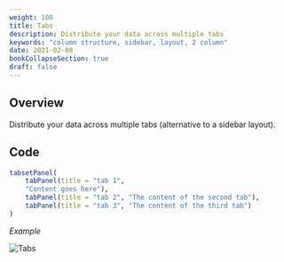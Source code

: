 ```yaml
---
weight: 100
title: Tabs
description: Distribute your data across multiple tabs
keywords: "column structure, sidebar, layout, 2 column"
date: 2021-02-08
bookCollapseSection: true
draft: false
---
```


## Overview 
Distribute your data across multiple tabs (alternative to a sidebar layout).

## Code 

```R
tabsetPanel(
	tabPanel(title = "tab 1", 
    "Content goes here"),
	tabPanel(title = "tab 2", "The content of the second tab"),
	tabPanel(title = "tab 3", "The content of the third tab")
)
```

*Example*   

![Tabs](./../images/tabs.png)








